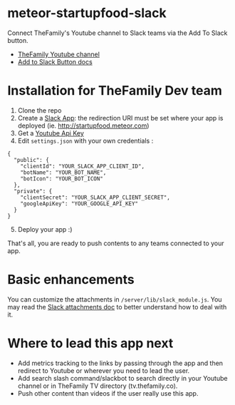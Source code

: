 # meteor-startupfood-slack
Connect TheFamily's Youtube channel to Slack teams via the Add To Slack button.
* [TheFamily Youtube channel](https://www.youtube.com/user/Startupfood)
* [Add to Slack Button docs](https://api.slack.com/docs/slack-button)

# Installation for TheFamily Dev team
1. Clone the repo
2. Create a [Slack App](https://api.slack.com/applications/new): the redirection URI must be set where your app is deployed (ie. http://startupfood.meteor.com)
3. Get a [Youtube Api Key](https://developers.google.com/youtube/v3/getting-started)
4. Edit `settings.json` with your own credentials :
```
{
  "public": {
    "clientId": "YOUR_SLACK_APP_CLIENT_ID",
    "botName": "YOUR_BOT_NAME",
    "botIcon": "YOUR_BOT_ICON"
  },
  "private": {
    "clientSecret": "YOUR_SLACK_APP_CLIENT_SECRET",
    "googleApiKey": "YOUR_GOOGLE_API_KEY"
  }
}
```
5. Deploy your app :)

That's all, you are ready to push contents to any teams connected to your app.

# Basic enhancements
You can customize the attachments in `/server/lib/slack_module.js`.
You may read the [Slack attachments doc](https://api.slack.com/docs/attachments) to better understand how to deal with it.

# Where to lead this app next
* Add metrics tracking to the links by passing through the app and then redirect to Youtube or wherever you need to lead the user.
* Add search slash command/slackbot to search directly in your Youtube channel or in TheFamily TV directory (tv.thefamily.co).
* Push other content than videos if the user really use this app.
